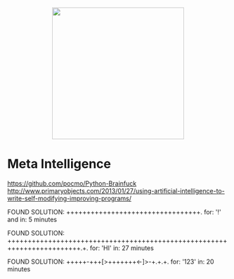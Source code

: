 <h3 align="center">
  <img src="assets/face_generator_icon_web.png" width="300">
</h3>

# Meta Intelligence

https://github.com/pocmo/Python-Brainfuck
http://www.primaryobjects.com/2013/01/27/using-artificial-intelligence-to-write-self-modifying-improving-programs/

FOUND SOLUTION: +++++++++++++++++++++++++++++++++. for: '!' and in: 5 minutes

FOUND SOLUTION: ++++++++++++++++++++++++++++++++++++++++++++++++++++++++++++++++++++++++.+. for: 'HI'  in: 27 minutes

FOUND SOLUTION: +++++-+++[>+++++++<-]>-+.+.+. for: '123' in: 20 minutes